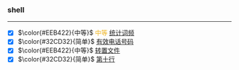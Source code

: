### shell
<hr>

- [x] $\color{#EEB422}{中等}$ <span style="color:#EEB422">中等</span>  [统计词频 ](./shell/countFrequency.md)
- [x] $\color{#32CD32}{简单}$  [有效电话号码 ](./shell/phone.md)
- [x] $\color{#EEB422}{中等}$  [转置文件 ](./shell/changeFile.md)
- [x] $\color{#32CD32}{简单}$  [第十行 ](./shell/tenth.md)
